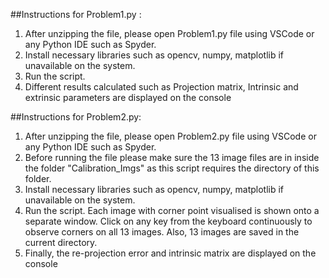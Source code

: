 

##Instructions for Problem1.py : 
1. After unzipping the file, please open Problem1.py file using VSCode or any Python IDE such as Spyder. 
2. Install necessary libraries such as opencv, numpy, matplotlib if unavailable on the system.
3. Run the script.
4. Different results calculated such as Projection matrix, Intrinsic and extrinsic parameters are displayed on the console

##Instructions for Problem2.py: 
1. After unzipping the file, please open Problem2.py  file using VSCode or any Python IDE such as Spyder. 
2. Before running the file please make sure the 13 image files are in inside the folder "Calibration_Imgs" as this script requires the directory of this folder.
3. Install necessary libraries such as opencv, numpy, matplotlib if unavailable on the system.
4. Run the script. Each image with corner point visualised is shown onto a separate window. Click on any key from the keyboard continuously to observe corners on all 13 images.
   Also, 13 images are saved in the current directory.
5. Finally, the re-projection error and intrinsic matrix are displayed on the console

